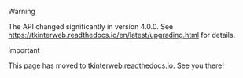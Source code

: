 > [!WARNING]
> The API changed significantly in version 4.0.0. See https://tkinterweb.readthedocs.io/en/latest/upgrading.html for details.

> [!IMPORTANT]
> This page has moved to [tkinterweb.readthedocs.io](https://tkinterweb.readthedocs.io/en/latest/dom.html). See you there!